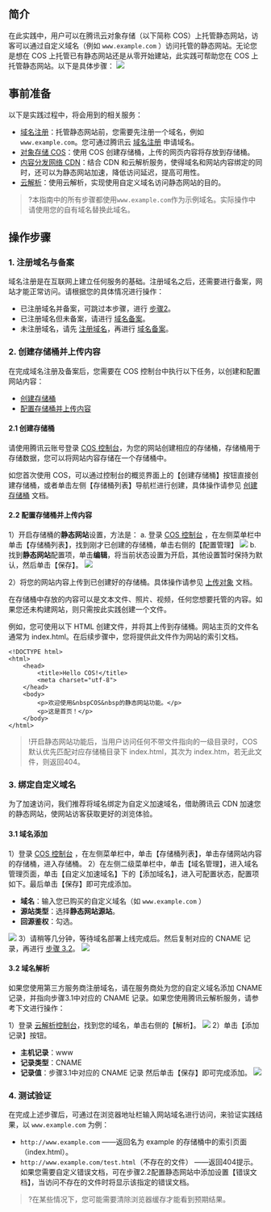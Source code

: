 ## 简介

在此实践中，用户可以在腾讯云对象存储（以下简称 COS）上托管静态网站，访客可以通过自定义域名（例如 `www.example.com` ）访问托管的静态网站。无论您是想在 COS 上托管已有静态网站还是从零开始建站，此实践可帮助您在 COS 上托管静态网站。以下是具体步骤：
![](https://main.qcloudimg.com/raw/d70261f2d960e9da84a08db561af9b30.png)

## 事前准备

以下是实践过程中，将会用到的相关服务：

- [域名注册](https://dnspod.cloud.tencent.com/?from=qcloudProductDns)：托管静态网站前，您需要先注册一个域名，例如 `www.example.com`。您可通过腾讯云 [域名注册](https://dnspod.cloud.tencent.com/?from=qcloud) 申请域名。
- [对象存储 COS](https://cloud.tencent.com/product/cos)：使用 COS 创建存储桶，上传的网页内容将存放到存储桶。
- [内容分发网络 CDN](https://cloud.tencent.com/product/cdn-scd)：结合 CDN 和云解析服务，使得域名和网站内容绑定的同时，还可以为静态网站加速，降低访问延迟，提高可用性。
- [云解析](https://cloud.tencent.com/product/cns?from=qcloudProductCns)：使用云解析，实现使用自定义域名访问静态网站的目的。

> ?本指南中的所有步骤都使用`www.example.com`作为示例域名。实际操作中请使用您的自有域名替换此域名。

## 操作步骤

### 1. 注册域名与备案

域名注册是在互联网上建立任何服务的基础。注册域名之后，还需要进行备案，网站才能正常访问。请根据您的具体情况进行操作：

- 已注册域名并备案，可跳过本步骤，进行 [步骤2](#创建存储桶)。
- 已注册域名但未备案，请进行 [域名备案](https://cloud.tencent.com/product/ba)。
- 未注册域名，请先 [注册域名](https://dnspod.cloud.tencent.com/?from=qcloud)，再进行 [域名备案](https://cloud.tencent.com/product/ba)。

<span id="创建存储桶"></span>

### 2. 创建存储桶并上传内容

在完成域名注册及备案后，您需要在 COS 控制台中执行以下任务，以创建和配置网站内容：

- [创建存储桶](#create)
- [配置存储桶并上传内容](#upload)

<span id="create"></span>

#### 2.1 创建存储桶

请使用腾讯云账号登录 [COS 控制台](https://console.cloud.tencent.com/cos)，为您的网站创建相应的存储桶，存储桶用于存储数据，您可以将网站内容存储在一个存储桶中。

如您首次使用 COS，可以通过控制台的概览界面上的【创建存储桶】按钮直接创建存储桶，或者单击左侧【存储桶列表】导航栏进行创建，具体操作请参见 [创建存储桶](https://cloud.tencent.com/document/product/436/13309) 文档。

<span id="upload"></span>

#### 2.2 配置存储桶并上传内容

1）开启存储桶的**静态网站**设置，方法是：
a. 登录 [COS 控制台](https://console.cloud.tencent.com/cos) ，在左侧菜单栏中单击【存储桶列表】，找到刚才已创建的存储桶，单击右侧的【配置管理】
![](https://main.qcloudimg.com/raw/341798688e4de41141e990f1ead4f01b.png)
b. 找到**静态网站**配置项，单击**编辑**，将当前状态设置为开启，其他设置暂时保持为默认，然后单击【保存】。
![](https://main.qcloudimg.com/raw/da40f4fc24b662cbe1dd86648e0af292.png)

2）将您的网站内容上传到已创建好的存储桶。具体操作请参见 [上传对象](https://cloud.tencent.com/document/product/436/13321) 文档。

在存储桶中存放的内容可以是文本文件、照片、视频，任何您想要托管的内容。如果您还未构建网站，则只需按此实践创建一个文件。

例如，您可使用以下 HTML 创建文件，并将其上传到存储桶。网站主页的文件名通常为 index.html。在后续步骤中，您将提供此文件作为网站的索引文档。

```shell
<!DOCTYPE html>
<html>
    <head>
        <title>Hello COS!</title>
        <meta charset="utf-8">
    </head>
    <body>
        <p>欢迎使用&nbspCOS&nbsp的静态网站功能。</p>
        <p>这是首页！</p>
    </body>
</html>
```

> !开启静态网站功能后，当用户访问任何不带文件指向的一级目录时，COS 默认优先匹配对应存储桶目录下 index.html，其次为 index.htm，若无此文件，则返回404。

<span id="步骤3"></span>

### 3. 绑定自定义域名

为了加速访问，我们推荐将域名绑定为自定义加速域名，借助腾讯云 CDN 加速您的静态网站，使网站访客获取更好的浏览体验。

#### 3.1 域名添加

1）登录 [COS 控制台](https://console.cloud.tencent.com/cos) ，在左侧菜单栏中，单击【存储桶列表】，单击存储网站内容的存储桶，进入存储桶。
2）在左侧二级菜单栏中，单击【域名管理】，进入域名管理页面，单击【自定义加速域名】下的【添加域名】，进入可配置状态，配置项如下。最后单击【保存】即可完成添加。
- **域名**：输入您已购买的自定义域名（如 `www.example.com` ）
- **源站类型**：选择**静态网站源站**。
- **回源鉴权**：勾选。

![](https://main.qcloudimg.com/raw/d8e1b301675f7f6842cbeac5868a9f04.png)
3）请稍等几分钟，等待域名部署上线完成后。然后复制对应的 CNAME 记录，再进行 [步骤 3.2](#步骤3.2)。
  ![](https://main.qcloudimg.com/raw/fbab10f4b29381a0c0af4838f9bfc3cf.png)

<span id="步骤3.2"></span>

#### 3.2 域名解析

如果您使用第三方服务商注册域名，请在服务商处为您的自定义域名添加 CNAME 记录，并指向步骤3.1中对应的 CNAME 记录。如果您使用腾讯云解析服务，请参考下文进行操作：

1）登录 [云解析控制台](https://console.cloud.tencent.com/cns)，找到您的域名，单击右侧的【解析】。
![](https://main.qcloudimg.com/raw/97337266afbf4ede2ea8147f2b6c6f78.png)
2）单击【添加记录】按钮。
- **主机记录**：www
- **记录类型**：CNAME
- **记录值**：步骤3.1中对应的 CNAME 记录
	然后单击【保存】即可完成添加。
![](https://main.qcloudimg.com/raw/9efd361100900c8ad61a85219485dcd9.png)

### 4. 测试验证

在完成上述步骤后，可通过在浏览器地址栏输入网站域名进行访问，来验证实践结果，以 `www.example.com` 为例：

- `http://www.example.com` ——返回名为 example 的存储桶中的索引页面（index.html）。
- `http://www.example.com/test.html`（不存在的文件） ——返回404提示。如果您需要自定义错误文档，可在步骤2.2配置静态网站中添加设置【错误文档】，当访问不存在的文件时将显示该指定的错误文档。

> ?在某些情况下，您可能需要清除浏览器缓存才能看到预期结果。
